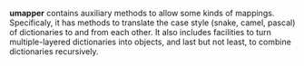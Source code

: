 
**umapper** contains auxiliary methods to allow some kinds of mappings.
Specificaly, it has methods to translate the case style (snake, camel, pascal) of
dictionaries to and from each other. It also includes facilities to turn multiple-layered
dictionaries into objects, and last but not least, to combine dictionaries recursively.

